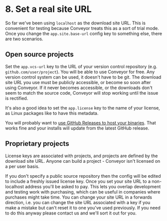 # 8. Set a real site URL

So far we've been using `localhost` as the download site URL. This is convenient for testing because Conveyor treats this as a sort of trial mode. Once you change the `app.site.base-url` config key to something else, there are two scenarios.

## Open source projects

Set the `app.vcs-url` key to the URL of your version control repository (e.g. `github.com/user/project`). You will be able to use Conveyor for free. Any version control system can be used, it doesn't have to be git. The download site URL you use must be publicly accessible, or become so soon after using Conveyor. If it never becomes accessible, or the downloads don't seem to match the source code, Conveyor will stop working until the issue is rectified.

It's also a good idea to set the `app.license` key to the name of your license, as Linux packages like to have this metadata.

You will probably want to [use GitHub Releases to host your binaries](../../configs/download-pages.md#publishing-through-github). That works fine and your installs will update from the latest GitHub release.

## Proprietary projects

License keys are associated with projects, and projects are defined by the download site URL. Anyone can build a project - Conveyor isn't licensed on a per user basis.

If you don't specify a public source repository then the config will be edited to include a freshly issued license key. Once you set your site URL to a non-localhost address you'll be asked to pay. This lets you overlap development and testing work with purchasing, which can be useful in companies where purchases might take time. You can change your site URL in a forwards direction, i.e. you can change the site URL associated with a key if you make a mistake but can't reset it to one you've used previously. If you need to do this anyway please contact us and we'll sort it out for you.

<script>var tutorialSection = 9;</script>
